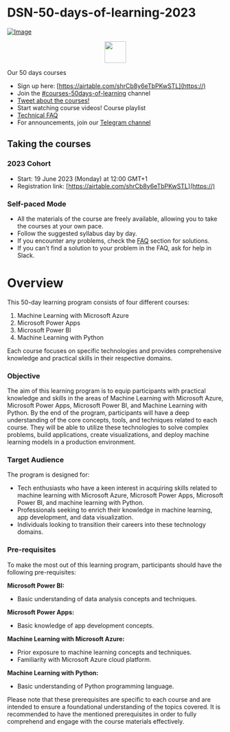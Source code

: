# DSN-50-days-of-learning-2023

[![Image](https://github.com/DataScienceNigeria/DSN-50-days-of-learning-2023/blob/main/images/Screenshot%20(313)3.png?raw=true)](https://)


<p align="center">
  <a href="https://">
    <img src="https://github.com/DataScienceNigeria/DSN-50-days-of-learning-2023/blob/main/images/185755203-17945fd1-6b64-46f2-8377-1011dcb1a444.png?raw=true" height="50" style="max-width: 100%;">
  </a>
</p>

Our 50 days courses
- Sign up here: [https://airtable.com/shrCb8y6eTbPKwSTL](https://)
- Join the [#courses-50days-of-learning](https://) channel
- [Tweet about the courses!](https://twitter.com/intent/tweet?text=Join%20the%2050%20Days%20of%20Learning%20organized%20by%20%40dsn_ai_network%20and%20level%20up%20your%20skills%0A%0ACourses%3A%0AMicrosoft%20Power%20BI%0AMicrosoft%20PowerApps%0AML%20with%20Azure%0AML%20with%20Python%0A%0ADon%27t%20miss%20out%20on%20this%20amazing%20opportunity%21%20Find%20more%20info%20here%3A%20bit.ly%2FDSN_50days%20%2350daysLearning)
- Start watching course videos! Course playlist
- [Technical FAQ]()
- For announcements, join our [Telegram channel](https://t.me/DSN_Courses)

## Taking the courses

### 2023 Cohort
- Start: 19 June 2023 (Monday) at 12:00 GMT+1
- Registration link: [https://airtable.com/shrCb8y6eTbPKwSTL](https://)

### Self-paced Mode

- All the materials of the course are freely available, allowing you to take the courses at your own pace.
- Follow the suggested syllabus day by day.
- If you encounter any problems, check the [FAQ]() section for solutions.
- If you can't find a solution to your problem in the FAQ, ask for help in Slack.


# Overview

This 50-day learning program consists of four different courses: 

1. Machine Learning with Microsoft Azure
2. Microsoft Power Apps
3. Microsoft Power BI
4. Machine Learning with Python

Each course focuses on specific technologies and provides comprehensive knowledge and practical skills in their respective domains.

### Objective

The aim of this learning program is to equip participants with practical knowledge and skills in the areas of Machine Learning with Microsoft Azure, Microsoft Power Apps, Microsoft Power BI, and Machine Learning with Python. By the end of the program, participants will have a deep understanding of the core concepts, tools, and techniques related to each course. They will be able to utilize these technologies to solve complex problems, build applications, create visualizations, and deploy machine learning models in a production environment.

### Target Audience

The program is designed for:
- Tech enthusiasts who have a keen interest in acquiring skills related to machine learning with Microsoft Azure, Microsoft Power Apps, Microsoft Power BI, and machine learning with Python.
- Professionals seeking to enrich their knowledge in machine learning, app development, and data visualization.
- Individuals looking to transition their careers into these technology domains.

### Pre-requisites

To make the most out of this learning program, participants should have the following pre-requisites:

**Microsoft Power BI:**
- Basic understanding of data analysis concepts and techniques.

**Microsoft Power Apps:**
- Basic knowledge of app development concepts.

**Machine Learning with Microsoft Azure:**
- Prior exposure to machine learning concepts and techniques.
- Familiarity with Microsoft Azure cloud platform.

**Machine Learning with Python:**
- Basic understanding of Python programming language.

Please note that these prerequisites are specific to each course and are intended to ensure a foundational understanding of the topics covered. It is recommended to have the mentioned prerequisites in order to fully comprehend and engage with the course materials effectively.




